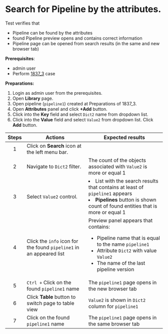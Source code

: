 # Search for Pipeline by the attributes.

Test verifies that
- Pipeline can be found by the attributes
- found Pipeline preview opens and contains correct information
- Pipeline page can be opened from search results (in the same and new browser tab)

**Prerequisites**:
- admin user
- Perform [1837_3](1837_3.md) case

**Preparations:**

1. Login as admin user from the prerequisites.
2. Open **Library** page.
3. Open pipeline (`pipeline1`) created at Preparations of 1837_3.
4. Open **Attributes** panel and click **+Add** button.
5. Click into the **Key** field and select `Dict2` name from dropdown list.
6. Click into the **Value** field and select `Value2` from dropdown list. Click **Add** button.

| Steps | Actions | Expected results |
| :---: | --- | --- |
| 1 | Click on **Search** icon at the left menu bar. | |
| 2 | Navigate to `Dict2` filter. | The count of the objects associated with `Value2` is more or equal 1 |
| 3 | Select `Value2` control. | <li>List with the search results that contains at least of `pipeline1` appears</li><li>**Pipelines** button is shown count of found entities that is more or equal 1 |
| 4 | Click the `info` icon for the found `pipeline1` in an appeared list | Preview panel appears that contains:<ul><li>Pipeline name that is equal to the name `pipeline1`</li><li>Attribute `Dict2` with value `Value2`</li><li>The name of the last pipeline version |
| 5 | `Ctrl +` Click on the found `pipeline1` name | The `pipeline1` page opens in the new browser tab |
| 6 | Click **Table** button to switch page to table view | `Value2` is shown in `Dict2` column for `pipeline1` |
| 7 | Click on the found `pipeline1` name | The `pipeline1` page opens in the same browser tab |